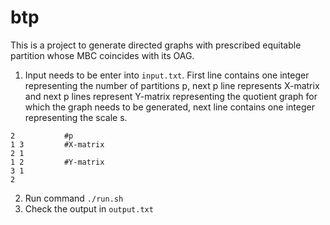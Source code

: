 # btp

This is a project to generate directed graphs with prescribed equitable partition whose MBC coincides with its OAG.

1. Input needs to be enter into `input.txt`. First line contains one integer representing the number of partitions p, next p line represents X-matrix and next p lines represent Y-matrix representing the quotient graph for which the graph needs to be generated, next line contains one integer representing the scale s.
```
2           #p
1 3         #X-matrix
2 1
1 2         #Y-matrix
3 1
2
```
2. Run command `./run.sh`
3. Check the output in `output.txt`
